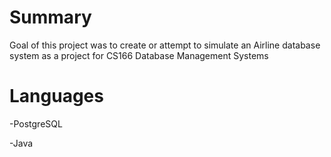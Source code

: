 # Summary
Goal of this project was to create or attempt to simulate an Airline database system as a project for CS166 Database Management Systems

# Languages
-PostgreSQL

-Java



